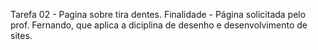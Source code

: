 Tarefa 02 - Pagina sobre tira dentes.
Finalidade - Página solicitada pelo prof. Fernando, que aplica a diciplina de desenho e desenvolvimento de sites.
